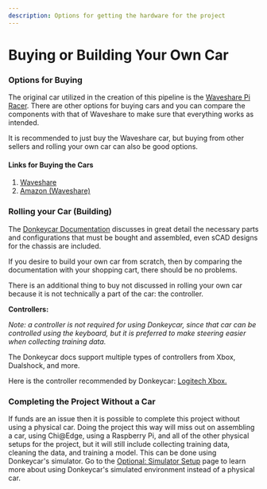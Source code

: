 ```yaml
---
description: Options for getting the hardware for the project
---
```


# Buying or Building Your Own Car

### Options for Buying

The original car utilized in the creation of this pipeline is the [Waveshare Pi Racer](https://www.waveshare.com/piracer-ai-kit.htm). There are other options for buying cars and you can compare the components with that of Waveshare to make sure that everything works as intended.

It is recommended to just buy the Waveshare car, but buying from other sellers and rolling your own car can also be good options.

#### Links for Buying the Cars&#x20;

1. [Waveshare](https://www.waveshare.com/piracer-ai-kit.htm)
2. [Amazon (Waveshare)](https://www.amazon.com/Waveshare-PiRacer-AI-Autonomous-Accessories/dp/B083XDS4N3)

### Rolling your Car (Building)

The [Donkeycar Documentation](https://docs.donkeycar.com/cars/roll\_your\_own/) discusses in great detail the necessary parts and configurations that must be bought and assembled, even sCAD designs for the chassis are included.

If you desire to build your own car from scratch, then by comparing the documentation with your shopping cart, there should be no problems.

There is an additional thing to buy not discussed in rolling your own car because it is not technically a part of the car: the controller.&#x20;

**Controllers:**

_Note: a controller is not required for using Donkeycar, since that car can be controlled using the keyboard, but it is preferred to make steering easier when collecting training data._

The Donkeycar docs support multiple types of controllers from Xbox, Dualshock, and more.&#x20;

Here is the controller recommended by Donkeycar: [Logitech Xbox.](https://www.amazon.com/Logitech-940-000117-Gamepad-F710/dp/B0041RR0TW/ref=sr\_1\_1?keywords=Logitech+Wireless+Gamepad+f710\&qid=1552492996\&s=electronics\&sr=1-1)

### **Completing the Project Without a Car**

If funds are an issue then it is possible to complete this project without using a physical car. Doing the project this way will miss out on assembling a car, using Chi@Edge, using a Raspberry Pi, and all of the other physical setups for the project, but it will still include collecting training data, cleaning the data, and training a model. This can be done using Donkeycar's simulator. Go to the [Optional: Simulator Setup](optional-simulator-setup.md) page to learn more about using Donkeycar's simulated environment instead of a physical car.
